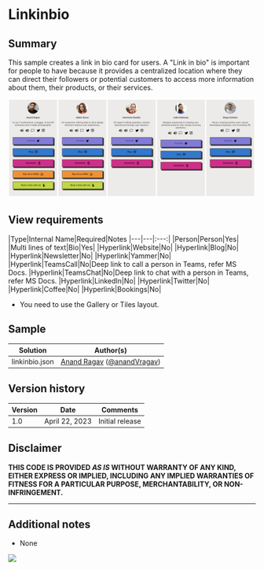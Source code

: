 # Linkinbio

## Summary

This sample creates a link in bio card for users. A "Link in bio" is important for people to have because it provides a centralized location where they can direct their followers or potential customers to access more information about them, their products, or their services.

![screenshot of the sample](./assets/linkinbio.png)

## View requirements

|Type|Internal Name|Required|Notes
|---|---|:---:|
|Person|Person|Yes|
|Multi lines of text|Bio|Yes|
|Hyperlink|Website|No|
|Hyperlink|Blog|No|
|Hyperlink|Newsletter|No|
|Hyperlink|Yammer|No|
|Hyperlink|TeamsCall|No|Deep link to call a person in Teams, refer MS Docs.
|Hyperlink|TeamsChat|No|Deep link to chat with a person in Teams, refer MS Docs.
|Hyperlink|LinkedIn|No|
|Hyperlink|Twitter|No|
|Hyperlink|Coffee|No|
|Hyperlink|Bookings|No|

- You need to use the Gallery or Tiles layout.

## Sample

Solution|Author(s)
--------|---------
linkinbio.json | [Anand Ragav](https://github.com/anandragav) ([@anandVragav](https://twitter.com/anandVragav))

## Version history

Version|Date|Comments
-------|----|--------
1.0|April 22, 2023|Initial release

## Disclaimer

**THIS CODE IS PROVIDED *AS IS* WITHOUT WARRANTY OF ANY KIND, EITHER EXPRESS OR IMPLIED, INCLUDING ANY IMPLIED WARRANTIES OF FITNESS FOR A PARTICULAR PURPOSE, MERCHANTABILITY, OR NON-INFRINGEMENT.**

---

## Additional notes

- None

<img src="https://pnptelemetry.azurewebsites.net/list-formatting/view-samples/linkinbio" />
